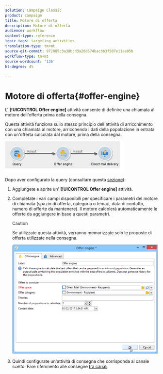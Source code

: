 ```yaml
---
solution: Campaign Classic
product: campaign
title: Motore di offerta
description: Motore di offerta
audience: workflow
content-type: reference
topic-tags: targeting-activities
translation-type: tm+mt
source-git-commit: 972885c3a38bcd3a260574bacbb3f507e11ae05b
workflow-type: tm+mt
source-wordcount: '136'
ht-degree: 4%

---
```



# Motore di offerta{#offer-engine}

L&#39; **[!UICONTROL Offer engine]** attività consente di definire una chiamata al motore dell&#39;offerta prima della consegna.

Questa attività funziona sullo stesso principio dell&#39;attività di arricchimento con una chiamata al motore, arricchendo i dati della popolazione in entrata con un&#39;offerta calcolata dal motore, prima della consegna.

![](assets/int_offerengine_activity2.png)

Dopo aver configurato la query (consultare questa [sezione](../../workflow/using/query.md)):

1. Aggiungete e aprite un&#39; **[!UICONTROL Offer engine]** attività.
1. Completate i vari campi disponibili per specificare i parametri del motore di chiamata (spazio di offerta, categoria o tema/i, data di contatto, numero di offerte da mantenere). Il motore calcolerà automaticamente le offerte da aggiungere in base a questi parametri.

   >[!CAUTION]
   >
   >Se utilizzate questa attività, verranno memorizzate solo le proposte di offerta utilizzate nella consegna.

   ![](assets/int_offerengine_activity1.png)

1. Quindi configurate un&#39;attività di consegna che corrisponda al canale scelto. Fare riferimento alle consegne [tra canali](../../workflow/using/cross-channel-deliveries.md).


